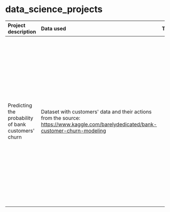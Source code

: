 # data_science_projects

|Project description|Data used |Tasks |Conclusion |Libraries used |
|:-|:-|:-|:-|:-|
|Predicting the probability of bank customers' churn |Dataset with customers' data and their actions from the source: https://www.kaggle.com/barelydedicated/bank-customer-churn-modeling|<ul><li>Prepare data for analysis;</li><li>Look at the features distribution</li><li>Look at the models' results with the default parameters</li><li>Use several ways to balance the classes: balancing them in hyper-parameters, upsampling and downsampling</li><li>Test the best model and prepare a summary</li></ul>|Since the classes are not balanced, the optimal prediction model is the random forest model trained on a set with an increased positive class with parameters: number of estmators: 80, max depth: 10, criterion='gini'. We managed to get f1=0.61 on the test sample <ul>|<ul><li>Pandas</li><li>Numpy</li><li>Matplotlib.pyplot</li><li>sklearn</li></ul>|
